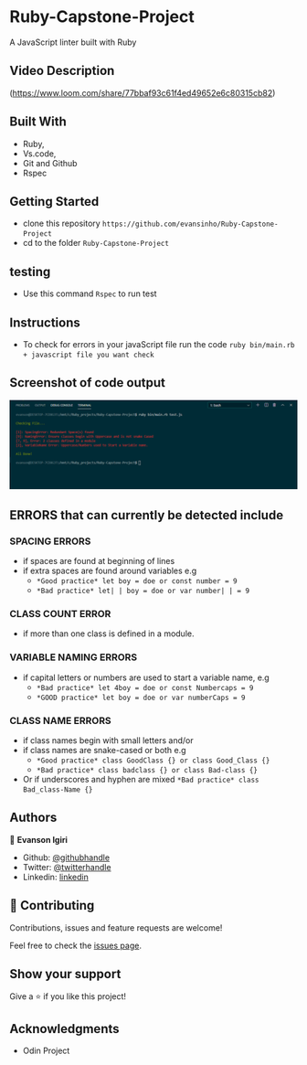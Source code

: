 # Ruby-Capstone-Project
A JavaScript linter built with Ruby

## Video Description
(https://www.loom.com/share/77bbaf93c61f4ed49652e6c80315cb82)

## Built With

- Ruby,
- Vs.code,
- Git and Github
- Rspec

## Getting Started

- clone this repository `https://github.com/evansinho/Ruby-Capstone-Project`
- cd to the folder `Ruby-Capstone-Project`

## testing
- Use this command `Rspec` to run test

## Instructions

- To check for errors in your javaScript file run the code `ruby bin/main.rb + javascript file you want check`

## Screenshot of code output

![snapshot](/snapshot.PNG)

## ERRORS that can currently be detected include

### SPACING ERRORS
- if spaces are found at beginning of lines
- if extra spaces are found around variables e.g
  - `*Good practice* let boy = doe or const number = 9`
  - `*Bad practice* let| | boy = doe or var number| | = 9`

### CLASS COUNT ERROR
- if more than one class is defined in a module.

### VARIABLE NAMING ERRORS
- if capital letters or numbers are used to start a variable name, e.g
  - `*Bad practice* let 4boy = doe or const Numbercaps = 9`
  - `*GOOD practice* let boy = doe or var numberCaps = 9`

### CLASS NAME ERRORS
- if class names begin with small letters and/or
- if class names are snake-cased or both e.g
  - `*Good practice* class GoodClass {} or class Good_Class {}`
  - `*Bad practice* class badclass {} or class Bad-class {}`
- Or if underscores and hyphen are mixed `*Bad practice* class Bad_class-Name {}`


## Authors

👤 **Evanson Igiri**

- Github: [@githubhandle](https://github.com/evansinho)
- Twitter: [@twitterhandle](https://twitter.com/iamsinho1304)
- Linkedin: [linkedin](https://linkedin.com/in/evanson-igiri)

## 🤝 Contributing

Contributions, issues and feature requests are welcome!

Feel free to check the [issues page](https://github.com/evansinho/Ruby-Capstone-Project/issues).

## Show your support

Give a ⭐️ if you like this project!

## Acknowledgments

- Odin Project
